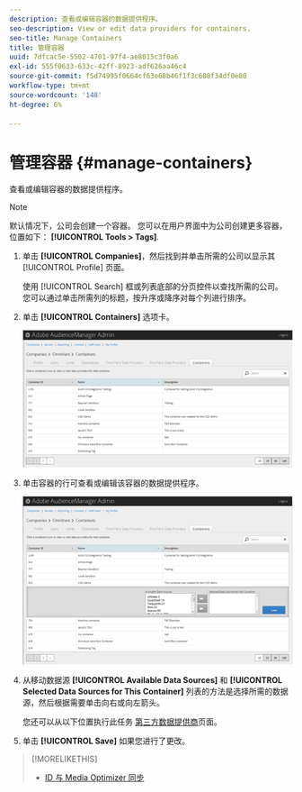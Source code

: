 ```yaml
---
description: 查看或编辑容器的数据提供程序。
seo-description: View or edit data providers for containers.
seo-title: Manage Containers
title: 管理容器
uuid: 7dfcac5e-5502-4701-97f4-ae8015c3f0a6
exl-id: 555f0633-633c-42ff-8923-adf626aa46c4
source-git-commit: f5d74995f0664cf63e68b46f1f3c608f34df0e80
workflow-type: tm+mt
source-wordcount: '148'
ht-degree: 6%

---
```


# 管理容器 {#manage-containers}

查看或编辑容器的数据提供程序。

<!-- t_containers.xml -->

>[!NOTE]
>
>默认情况下，公司会创建一个容器。 您可以在用户界面中为公司创建更多容器，位置如下： **[!UICONTROL Tools > Tags]**.

1. 单击 **[!UICONTROL Companies]**，然后找到并单击所需的公司以显示其 [!UICONTROL Profile] 页面。

   使用 [!UICONTROL Search] 框或列表底部的分页控件以查找所需的公司。 您可以通过单击所需列的标题，按升序或降序对每个列进行排序。

1. 单击 **[!UICONTROL Containers]** 选项卡。

   ![](assets/containers.png)

1. 单击容器的行可查看或编辑该容器的数据提供程序。

   ![步骤结果](assets/containers_edit.png)

1. 从移动数据源 **[!UICONTROL Available Data Sources]** 和 **[!UICONTROL Selected Data Sources for This Container]** 列表的方法是选择所需的数据源，然后根据需要单击向右或向左箭头。

   您还可以从以下位置执行此任务 [第三方数据提供商](../companies/admin-third-party-providers.md#task_E942DD674D794BA6B8EFD52FD866E689)页面。

1. 单击 **[!UICONTROL Save]** 如果您进行了更改。

>[!MORELIKETHIS]
>
>* [ID 与 Media Optimizer 同步](../companies/admin-amo-sync.md#concept_2B5537233DAA4860B3503B344F937D83)

